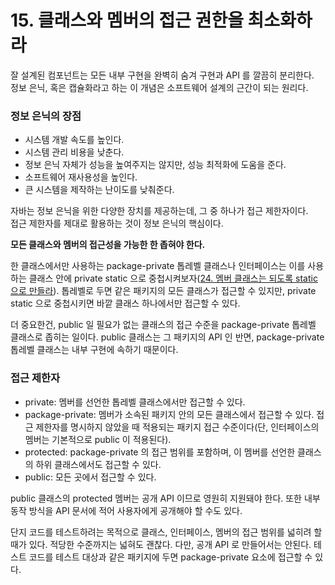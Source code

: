 # 15. 클래스와 멤버의 접근 권한을 최소화하라

잘 설계된 컴포넌트는 모든 내부 구현을 완벽히 숨겨 구현과 API 를 깔끔히 분리한다.  
정보 은닉, 혹은 캡슐화라고 하는 이 개념은 소프트웨어 설계의 근간이 되는 원리다.

### 정보 은닉의 장점
- 시스템 개발 속도를 높인다.
- 시스템 관리 비용을 낮춘다.
- 정보 은닉 자체가 성능을 높여주지는 않지만, 성능 최적화에 도움을 준다.
- 소프트웨어 재사용성을 높인다.
- 큰 시스템을 제작하는 난이도를 낮춰준다.

자바는 정보 은닉을 위한 다양한 장치를 제공하는데, 그 중 하나가 접근 제한자이다.  
접근 제한자를 제대로 활용하는 것이 정보 은닉의 핵심이다.

**모든 클래스와 멤버의 접근성을 가능한 한 좁혀야 한다.**

한 클래스에서만 사용하는 package-private 톱레벨 클래스나 인터페이스는 이를 사용하는 클래스 안에 private static 으로 중첩시켜보자([24. 멤버 클래스는 되도록 static 으로 만들라](https://github.com/oh29oh29/read-and-learn/tree/master/books/effective-java-3rd/Chapter24.md)).
톱레벨로 두면 같은 패키지의 모든 클래스가 접근할 수 있지만, private static 으로 중첩시키면 바깥 클래스 하나에서만 접근할 수 있다.

더 중요한건, public 일 필요가 없는 클래스의 접근 수준을 package-private 톱레벨 클래스로 좁히는 일이다.
public 클래스는 그 패키지의 API 인 반면, package-private 톱레벨 클래스는 내부 구현에 속하기 때문이다.

### 접근 제한자
- private: 멤버를 선언한 톱레벨 클래스에서만 접근할 수 있다.
- package-private: 멤버가 소속된 패키지 안의 모든 클래스에서 접근할 수 있다. 접근 제한자를 명시하지 않았을 때 적용되는 패키지 접근 수준이다(단, 인터페이스의 멤버는 기본적으로 public 이 적용된다).
- protected: package-private 의 접근 범위를 포함하며, 이 멤버를 선언한 클래스의 하위 클래스에서도 접근할 수 있다.
- public: 모든 곳에서 접근할 수 있다.

public 클래스의 protected 멤버는 공개 API 이므로 영원히 지원돼야 한다. 또한 내부 동작 방식을 API 문서에 적어 사용자에게 공개해야 할 수도 있다.

단지 코드를 테스트하려는 목적으로 클래스, 인터페이스, 멤버의 접근 범위를 넓히려 할 때가 있다.
적당한 수준까지는 넓혀도 괜찮다. 다만, 공개 API 로 만들어서는 안된다. 테스트 코드를 테스트 대상과 같은 패키지에 두면 package-private 요소에 접근할 수 있다.